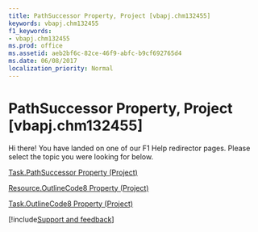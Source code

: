 ```yaml
---
title: PathSuccessor Property, Project [vbapj.chm132455]
keywords: vbapj.chm132455
f1_keywords:
- vbapj.chm132455
ms.prod: office
ms.assetid: aeb2bf6c-82ce-46f9-abfc-b9cf692765d4
ms.date: 06/08/2017
localization_priority: Normal
---
```



# PathSuccessor Property, Project [vbapj.chm132455]

Hi there! You have landed on one of our F1 Help redirector pages. Please select the topic you were looking for below.

[Task.PathSuccessor Property (Project)](https://msdn.microsoft.com/library/827bf575-d93b-9959-c664-625c0e199699%28Office.15%29.aspx)

[Resource.OutlineCode8 Property (Project)](https://msdn.microsoft.com/library/574195ae-18a1-4b7d-6778-629534664a1c%28Office.15%29.aspx)

[Task.OutlineCode8 Property (Project)](https://msdn.microsoft.com/library/80b2e759-a8b4-e69a-e952-b29da8199d92%28Office.15%29.aspx)

[!include[Support and feedback](~/includes/feedback-boilerplate.md)]